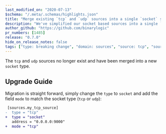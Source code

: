 ```yaml
---
last_modified_on: "2020-07-13"
$schema: "/.meta/.schemas/highlights.json"
title: "Merge existing `tcp` and `udp` sources into a single `socket` source"
description: "We've simplified our socket based sources into a single `socket` source"
author_github: "https://github.com/binarylogic"
pr_numbers: [1485]
release: "0.7.0"
hide_on_release_notes: false
tags: ["type: breaking change", "domain: sources", "source: tcp", "source: udp"]
---
```


The `tcp` and `udp` sources no longer exist and have been merged into a new
`socket` type.

## Upgrade Guide

Migration is straight forward, simply change the `type` to `socket` and add the
field `mode` to match the socket type (`tcp` or `udp`):

```diff title="vector.toml"
 [sources.my_tcp_source]
-  type = "tcp"
+  type = "socket"
   address = "0.0.0.0:9000"
+  mode = "tcp"
```


